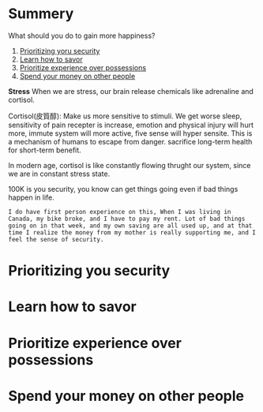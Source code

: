 # Summery
What should you do to gain more happiness?
1. [Prioritizing yoru security](#Prioritizing%20yoru%20security)
2. [Learn how to savor](#Learn%20how%20to%20savor)
3. [Prioritize experience over possessions](#Prioritize%20experience%20over%20possessions)
4. [Spend your money on other people](#Spend%20your%20money%20on%20other%20people)

**Stress**
When we are stress, our brain release chemicals like adrenaline and cortisol.

Cortisol(皮質醇): Make us more sensitive to stimuli. We get worse sleep, sensitivity of pain recepter is increase, emotion and physical injury will hurt more, immute system will more active, five sense will hyper sensite. This is a mechanism of humans to escape from danger. sacrifice long-term health for short-term benefit.

In modern age, cortisol is like constantly flowing thrught our system, since we are in constant stress state. 

100K is you security, you know can get things going even if bad things happen in life.

`I do have first person experience on this, When I was living in Canada, my bike broke, and I have to pay my rent. Lot of bad things going on in that week, and my own saving are all used up, and at that time I realize the money from my mother is really supporting me, and I feel the sense of security. `





# Prioritizing you security


# Learn how to savor

# Prioritize experience over possessions

# Spend your money on other people
